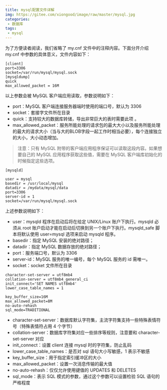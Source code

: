 ```yaml
---
title: mysql配置文件详解
img: https://gitee.com/xiongood/image/raw/master/mysql.jpg
categories:
 - 数据库
tags:
 - mysql
---
```


为了方便读者阅读，我们省略了 my.cnf 文件中的注释内容。下面分开介绍 my.cnf 中参数的具体意义，文件内容如下：

```
[client]
port=3306
socket=/var/run/mysql/mysql.sock
[mysqldump]
quick
max_allowed_packet = 16M
```

以上参数会被 MySQL 客户端应用读取，参数说明如下：

- port：MySQL 客户端连接服务器端时使用的端口号，默认为 3306
- socket：套接字文件所在目录
- quick：支持较大的数据库转储，导出非常巨大的表时需要此项 。
- max_allowed_packet：服务所能处理的请求包的最大大小以及服务所能处理的最大的请求大小（当与大的BLOB字段一起工作时相当必要），每个连接独立的大小，大小动态增加。

> 注意：只有 MySQL 附带的客户端应用程序保证可以读取这段内容。如果想要自己的 MySQL 应用程序获取这些值，需要在 MySQL 客户端库初始化的时候指定这些选项。

```
[mysqld]

user = mysql
basedir = /usr/local/mysql
datadir = /mydata/mysql/data
port=3306
server-id = 1
socket=/var/run/mysql/mysql.sock
```

上述参数说明如下：

- user：mysqld 程序在启动后将在给定 UNIX/Linux 账户下执行。mysqld 必须从 root 账户启动才能在启动后切换到另一个账户下执行。mysqld_safe 脚本将默认使用 user=mysql 选项来启动 mysqld 程序。
- basedir：指定 MySQL 安装的绝对路径；
- datadir：指定 MySQL 数据存放的绝对路径；
- port：服务端口号，默认为 3306
- server-id：MySQL 服务的唯一编号，每个 MySQL 服务的 id 需唯一。
- socket：socket 文件所在目录

```
character-set-server = utf8mb4
collation-server = utf8mb4_general_ci
init_connect='SET NAMES utf8mb4'
lower_case_table_names = 1

key_buffer_size=16M
max_allowed_packet=8M
no-auto-rehash
sql_mode=TRADITIONAL
```

- character-set-server：数据库默认字符集，主流字符集支持一些特殊表情符号（特殊表情符占用 4 个字节）
- collation-server：数据库字符集对应一些排序等规则，注意要和 character-set-server 对应
- init_connect：设置 client 连接 mysql 时的字符集，防止乱码
- lower_case_table_names：是否对 sql 语句大小写敏感，1 表示不敏感
- key_buffer_size：用于指定索引缓冲区的大小
- max_allowed_packet：设置一次消息传输的最大值
- no-auto-rehash：仅仅允许使用键值的 UPDATES 和 DELETES
- sql_mode：表示 SQL 模式的参数，通过这个参数可以设置检验 SQL 语句的严格程度
